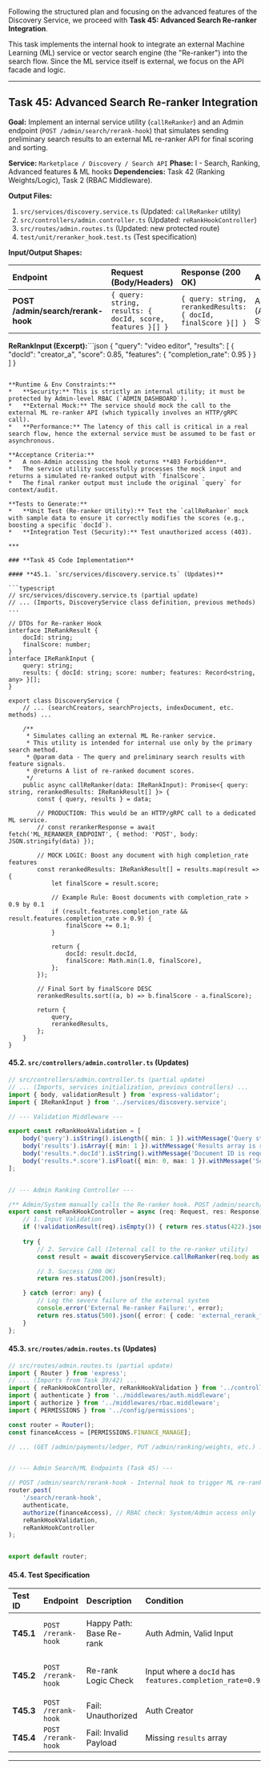 Following the structured plan and focusing on the advanced features of the Discovery Service, we proceed with **Task 45: Advanced Search Re-ranker Integration**.

This task implements the internal hook to integrate an external Machine Learning (ML) service or vector search engine (the "Re-ranker") into the search flow. Since the ML service itself is external, we focus on the API facade and logic.

***

## **Task 45: Advanced Search Re-ranker Integration**

**Goal:** Implement an internal service utility (`callReRanker`) and an Admin endpoint (`POST /admin/search/rerank-hook`) that simulates sending preliminary search results to an external ML re-ranker API for final scoring and sorting.

**Service:** `Marketplace / Discovery / Search API`
**Phase:** I - Search, Ranking, Advanced features & ML hooks
**Dependencies:** Task 42 (Ranking Weights/Logic), Task 2 (RBAC Middleware).

**Output Files:**
1.  `src/services/discovery.service.ts` (Updated: `callReRanker` utility)
2.  `src/controllers/admin.controller.ts` (Updated: `reRankHookController`)
3.  `src/routes/admin.routes.ts` (Updated: new protected route)
4.  `test/unit/reranker_hook.test.ts` (Test specification)

**Input/Output Shapes:**

| Endpoint | Request (Body/Headers) | Response (200 OK) | Access/Scope |
| :--- | :--- | :--- | :--- |
| **POST /admin/search/rerank-hook** | `{ query: string, results: { docId, score, features }[] }` | `{ query: string, rerankedResults: { docId, finalScore }[] }` | Auth (Admin/Internal System Only) |

**ReRankInput (Excerpt):**```json
{
  "query": "video editor",
  "results": [
    { "docId": "creator_a", "score": 0.85, "features": { "completion_rate": 0.95 } }
  ]
}
```

**Runtime & Env Constraints:**
*   **Security:** This is strictly an internal utility; it must be protected by Admin-level RBAC (`ADMIN_DASHBOARD`).
*   **External Mock:** The service should mock the call to the external ML re-ranker API (which typically involves an HTTP/gRPC call).
*   **Performance:** The latency of this call is critical in a real search flow, hence the external service must be assumed to be fast or asynchronous.

**Acceptance Criteria:**
*   A non-Admin accessing the hook returns **403 Forbidden**.
*   The service utility successfully processes the mock input and returns a simulated re-ranked output with `finalScore`.
*   The final ranker output must include the original `query` for context/audit.

**Tests to Generate:**
*   **Unit Test (Re-ranker Utility):** Test the `callReRanker` mock with sample data to ensure it correctly modifies the scores (e.g., boosting a specific `docId`).
*   **Integration Test (Security):** Test unauthorized access (403).

***

### **Task 45 Code Implementation**

#### **45.1. `src/services/discovery.service.ts` (Updates)**

```typescript
// src/services/discovery.service.ts (partial update)
// ... (Imports, DiscoveryService class definition, previous methods) ...

// DTOs for Re-ranker Hook
interface IReRankResult {
    docId: string;
    finalScore: number;
}
interface IReRankInput {
    query: string;
    results: { docId: string; score: number; features: Record<string, any> }[];
}

export class DiscoveryService {
    // ... (searchCreators, searchProjects, indexDocument, etc. methods) ...

    /**
     * Simulates calling an external ML Re-ranker service.
     * This utility is intended for internal use only by the primary search method.
     * @param data - The query and preliminary search results with feature signals.
     * @returns A list of re-ranked document scores.
     */
    public async callReRanker(data: IReRankInput): Promise<{ query: string, rerankedResults: IReRankResult[] }> {
        const { query, results } = data;

        // PRODUCTION: This would be an HTTP/gRPC call to a dedicated ML service.
        // const rerankerResponse = await fetch('ML_RERANKER_ENDPOINT', { method: 'POST', body: JSON.stringify(data) });

        // MOCK LOGIC: Boost any document with high completion_rate features
        const rerankedResults: IReRankResult[] = results.map(result => {
            let finalScore = result.score;
            
            // Example Rule: Boost documents with completion_rate > 0.9 by 0.1
            if (result.features.completion_rate && result.features.completion_rate > 0.9) {
                finalScore += 0.1;
            }

            return {
                docId: result.docId,
                finalScore: Math.min(1.0, finalScore),
            };
        });
        
        // Final Sort by finalScore DESC
        rerankedResults.sort((a, b) => b.finalScore - a.finalScore);

        return {
            query,
            rerankedResults,
        };
    }
}
```

#### **45.2. `src/controllers/admin.controller.ts` (Updates)**

```typescript
// src/controllers/admin.controller.ts (partial update)
// ... (Imports, services initialization, previous controllers) ...
import { body, validationResult } from 'express-validator';
import { IReRankInput } from '../services/discovery.service';

// --- Validation Middleware ---

export const reRankHookValidation = [
    body('query').isString().isLength({ min: 1 }).withMessage('Query string is required.'),
    body('results').isArray({ min: 1 }).withMessage('Results array is required.'),
    body('results.*.docId').isString().withMessage('Document ID is required for each result.'),
    body('results.*.score').isFloat({ min: 0, max: 1 }).withMessage('Score must be a float between 0 and 1.'),
];


// --- Admin Ranking Controller ---

/** Admin/System manually calls the Re-ranker hook. POST /admin/search/rerank-hook */
export const reRankHookController = async (req: Request, res: Response) => {
    // 1. Input Validation
    if (!validationResult(req).isEmpty()) { return res.status(422).json({ error: { code: 'validation_error', message: 'Input validation failed.', details: validationResult(req).array() }}); }
    
    try {
        // 2. Service Call (Internal call to the re-ranker utility)
        const result = await discoveryService.callReRanker(req.body as IReRankInput);

        // 3. Success (200 OK)
        return res.status(200).json(result);

    } catch (error: any) {
        // Log the severe failure of the external system
        console.error('External Re-ranker Failure:', error);
        return res.status(500).json({ error: { code: 'external_rerank_fail', message: 'External re-ranker service failed to process request.' } });
    }
};
```

#### **45.3. `src/routes/admin.routes.ts` (Updates)**

```typescript
// src/routes/admin.routes.ts (partial update)
import { Router } from 'express';
// ... (Imports from Task 39/42) ...
import { reRankHookController, reRankHookValidation } from '../controllers/admin.controller';
import { authenticate } from '../middlewares/auth.middleware'; 
import { authorize } from '../middlewares/rbac.middleware';
import { PERMISSIONS } from '../config/permissions';

const router = Router();
const financeAccess = [PERMISSIONS.FINANCE_MANAGE]; 

// ... (GET /admin/payments/ledger, PUT /admin/ranking/weights, etc.) ...


// --- Admin Search/ML Endpoints (Task 45) ---

// POST /admin/search/rerank-hook - Internal hook to trigger ML re-ranking
router.post(
    '/search/rerank-hook',
    authenticate,
    authorize(financeAccess), // RBAC check: System/Admin access only
    reRankHookValidation,
    reRankHookController
);


export default router;
```

#### **45.4. Test Specification**

| Test ID | Endpoint | Description | Condition | Expected Status | Expected Check |
| :--- | :--- | :--- | :--- | :--- | :--- |
| **T45.1** | `POST /rerank-hook` | Happy Path: Base Re-rank | Auth Admin, Valid Input | **200 OK** | Returns `rerankedResults` array with `finalScore`. |
| **T45.2** | `POST /rerank-hook` | Re-rank Logic Check | Input where a `docId` has `features.completion_rate=0.95` | **200 OK** | The `finalScore` for that `docId` must be boosted by $\sim 0.1$. |
| **T45.3** | `POST /rerank-hook` | Fail: Unauthorized | Auth Creator | **403 Forbidden** | `permission_denied` |
| **T45.4** | `POST /rerank-hook` | Fail: Invalid Payload | Missing `results` array | **422 Unprocessable** | `validation_error` |

---
